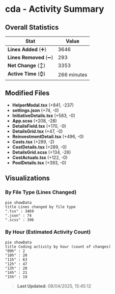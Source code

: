 # cda - Activity Summary 

## Overall Statistics

| Stat                   | Value                                                             |
| ---------------------- | ----------------------------------------------------------------- |
| **Lines Added** (➕)   | 3646                                          |
| **Lines Removed** (➖) | 293                                        |
| **Net Change** (↕)    | 3353                |
| **Active Time** (⌚)   | 266 minutes |


## Modified Files
- **HelperModal.tsx** (+841, -237)
- **settings.json** (+74, -0)
- **InitiativeDetails.tsx** (+583, -0)
- **App.scss** (+208, -28)
- **DetailsField.tsx** (+170, -0)
- **DetailsGrid.tsx** (+47, -0)
- **ReinvestmentDetail.tsx** (+496, -0)
- **Costs.tsx** (+289, -2)
- **CostDetails.tsx** (+289, -0)
- **DetailsGrid.scss** (+134, -26)
- **CostActuals.tsx** (+122, -0)
- **PoolDetails.tsx** (+393, -0)

## Visualizations

### By File Type (Lines Changed)

```mermaid
pie showData
title Lines changed by file type
".tsx" : 3469
".json" : 74
".scss" : 396
```

### By Hour (Estimated Activity Count)

```mermaid
pie showData
title Coding activity by hour (count of changes)
"09h" : 2
"10h" : 20
"11h" : 63
"12h" : 47
"13h" : 20
"14h" : 21
"15h" : 19
```


> **Last Updated:** 08/04/2025, 15:45:12